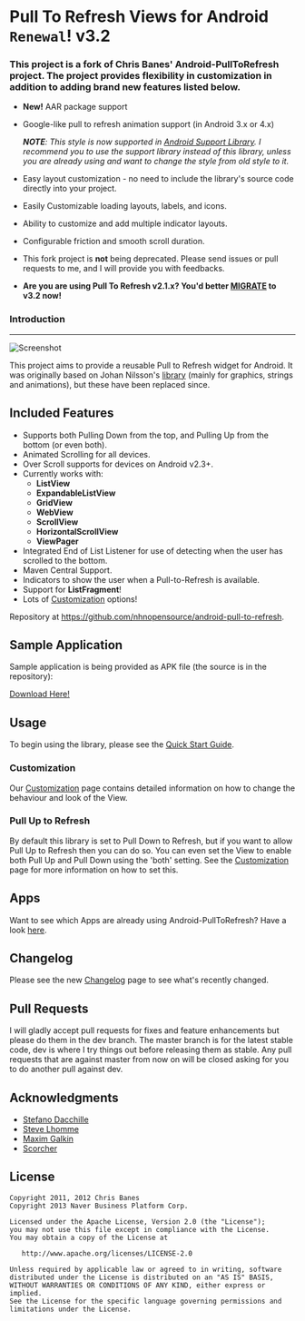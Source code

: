 # Pull To Refresh Views for Android `Renewal`! v3.2
### This project is a fork of Chris Banes' Android-PullToRefresh project. The project provides flexibility in customization in addition to adding brand new features listed below.
- __New!__ AAR package support
- Google-like pull to refresh animation support (in Android 3.x or 4.x)

  *__NOTE__: This style is now supported in [Android Support Library](http://developer.android.com/reference/android/support/v4/widget/SwipeRefreshLayout.html).
  I recommend you to use the support library instead of this library, unless you are already using and want to change the style from old style to it.*

- Easy layout customization - no need to include the library's source code directly into your project. 
- Easily Customizable loading layouts, labels, and icons. 
- Ability to customize and add multiple indicator layouts. 
- Configurable friction and smooth scroll duration. 
- This fork project is __not__ being deprecated. Please send issues or pull requests to me, and I will provide you with feedbacks.

- __Are you are using Pull To Refresh v2.1.x? You'd better [MIGRATE](https://github.com/nhnopensource/android-pull-to-refresh/wiki/Migration-from-v2.1.x-to-v3.0.0) to v3.2 now!__

### Introduction
* * *

![Screenshot](https://github.com/nhnopensource/android-pull-to-refresh/raw/master/header_graphic.png)

This project aims to provide a reusable Pull to Refresh widget for Android. It was originally based on Johan Nilsson's [library](https://github.com/johannilsson/android-pulltorefresh) (mainly for graphics, strings and animations), but these have been replaced since.

## Included Features

 * Supports both Pulling Down from the top, and Pulling Up from the bottom (or even both).
 * Animated Scrolling for all devices.
 * Over Scroll supports for devices on Android v2.3+.
 * Currently works with:
    * **ListView**
    * **ExpandableListView**
    * **GridView**
    * **WebView**
    * **ScrollView**
    * **HorizontalScrollView**
    * **ViewPager**
 * Integrated End of List Listener for use of detecting when the user has scrolled to the bottom.
 * Maven Central Support.
 * Indicators to show the user when a Pull-to-Refresh is available.
 * Support for **ListFragment**!
 * Lots of [Customization](https://github.com/nhnopensource/android-pull-to-refresh/wiki/Customization) options!

Repository at <https://github.com/nhnopensource/android-pull-to-refresh>.

## Sample Application
Sample application is being provided as APK file (the source is in the repository):

[Download Here!](https://github.com/nhnopensource/android-pull-to-refresh/raw/master/downloads/sample-3.0.0.apk)

## Usage
To begin using the library, please see the [Quick Start Guide](https://github.com/nhnopensource/android-pull-to-refresh/wiki/Quick-Start-Guide).

### Customization
Our [Customization](https://github.com/nhnopensource/android-pull-to-refresh/wiki/Customization) page contains detailed information on how to change the behaviour and look of the View.

### Pull Up to Refresh
By default this library is set to Pull Down to Refresh, but if you want to allow Pull Up to Refresh then you can do so. You can even set the View to enable both Pull Up and Pull Down using the 'both' setting. See the [Customization](https://github.com/nhnopensource/android-pull-to-refresh/wiki/Customization) page for more information on how to set this.

## Apps
Want to see which Apps are already using Android-PullToRefresh? Have a look [here](https://github.com/nhnopensource/android-pull-to-refresh/wiki/Apps). 

## Changelog
Please see the new [Changelog](https://github.com/nhnopensource/android-pull-to-refresh/wiki/Changelog) page to see what's recently changed.

## Pull Requests

I will gladly accept pull requests for fixes and feature enhancements but please do them in the dev branch. The master branch is for the latest stable code,  dev is where I try things out before releasing them as stable. Any pull requests that are against master from now on will be closed asking for you to do another pull against dev.

## Acknowledgments

* [Stefano Dacchille](https://github.com/stefanodacchille)
* [Steve Lhomme](https://github.com/robUx4)
* [Maxim Galkin](https://github.com/mgalkin)
* [Scorcher](https://github.com/Scorcher)

## License

    Copyright 2011, 2012 Chris Banes
    Copyright 2013 Naver Business Platform Corp.

    Licensed under the Apache License, Version 2.0 (the "License");
    you may not use this file except in compliance with the License.
    You may obtain a copy of the License at

       http://www.apache.org/licenses/LICENSE-2.0

    Unless required by applicable law or agreed to in writing, software
    distributed under the License is distributed on an "AS IS" BASIS,
    WITHOUT WARRANTIES OR CONDITIONS OF ANY KIND, either express or implied.
    See the License for the specific language governing permissions and
    limitations under the License.
